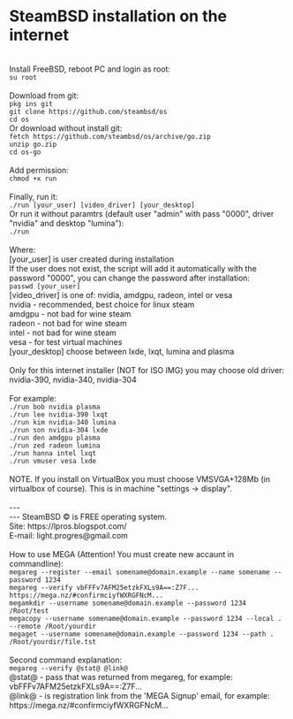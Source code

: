<h1>SteamBSD installation on the internet </h1> 
<br>Install FreeBSD, reboot PC and login as root:
<br><code>su root</code>
<br>
<br>Download from git:
<br><code>pkg ins git</code>
<br><code>git clone https://github.com/steambsd/os</code>
<br><code>cd os</code>
<br>Or download without install git:
<br><code>fetch https://github.com/steambsd/os/archive/go.zip</code>
<br><code>unzip go.zip</code>
<br><code>cd os-go</code>
<br>
<br>Add permission:
<br><code>chmod +x run</code>
<br> 
<br>Finally, run it:
<br><code>./run [your_user] [video_driver] [your_desktop]</code>
<br>Or run it without paramtrs (default user "admin" with pass "0000", driver "nvidia" and desktop "lumina"):
<br><code>./run</code>
<br>
<br>Where:
<br>[your_user] is user created during installation 
<br>If the user does not exist, the script will add it automatically with the password "0000", you can change the password after installation:
<br><code>passwd [your_user]</code>
<br>[video_driver] is one of: nvidia, amdgpu, radeon, intel or vesa
<br>nvidia - recommended, best choice for linux steam
<br>amdgpu - not bad for wine steam
<br>radeon - not bad for wine steam
<br>intel - not bad for wine steam
<br>vesa - for test virtual machines
<br>[your_desktop] choose between lxde, lxqt, lumina and plasma
<br>
<br>Only for this internet installer (NOT for ISO IMG) you may choose old driver: nvidia-390, nvidia-340, nvidia-304
<br>
<br>For example:
<br><code>./run bob nvidia plasma </code>
<br><code>./run lee nvidia-390 lxqt </code>
<br><code>./run kim nvidia-340 lumina</code>
<br><code>./run son nvidia-304 lxde</code>
<br><code>./run den amdgpu plasma</code>
<br><code>./run zed radeon lumina</code>
<br><code>./run hanna intel lxqt</code>
<br><code>./run vmuser vesa lxde</code>
<br>
<br>NOTE. If you install on VirtualBox you must choose VMSVGA+128Mb (in virtualbox of course). This is in machine "settings -> display".
<br> 
<br>---
<br>--- SteamBSD © is FREE operating system.
<br>Site: https://lpros.blogspot.com/
<br>E-mail: light.progres@gmail.com
<br>
<br>How to use MEGA (Attention! You must create new accaunt in commandline):
<br><code>megareg --register --email somename@domain.example --name somename --password 1234</code>
<br><code>megareg --verify vbFFFv7AFM25etzkFXLs9A==:Z7F... https://mega.nz/#confirmciyfWXRGFNcM...</code>
<br><code>megamkdir --username somename@domain.example --password 1234 /Root/test</code>
<br><code>megacopy --username somename@domain.example --password 1234 --local . --remote /Root/yourdir</code>
<br><code>megaget --username somename@domain.example --password 1234 --path . /Root/yourdir/file.tst</code>
<br>
<br>Second command explanation:
<br><code>megareg --verify @stat@ @link@</code>
<br>@stat@ - pass that was returned from megareg, for example: vbFFFv7AFM25etzkFXLs9A==:Z7F...
<br>@link@ - is registration link from the 'MEGA Signup' email, for example: https://mega.nz/#confirmciyfWXRGFNcM...
